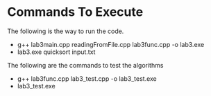 # Commands To Execute

The following is the way to run the code.

- g++ lab3main.cpp readingFromFile.cpp lab3func.cpp -o lab3.exe
- lab3.exe quicksort input.txt

The following are the commands to test the algorithms

- g++ lab3func.cpp lab3_test.cpp -o lab3_test.exe
- lab3_test.exe